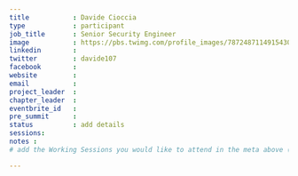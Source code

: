 ```yaml
---
title           : Davide Cioccia
type            : participant
job_title       : Senior Security Engineer
image           : https://pbs.twimg.com/profile_images/787248711491543040/IVwzQhtL_400x400.jpg
linkedin        :
twitter         : davide107
facebook        :
website         :
email           :
project_leader  :
chapter_leader  :
eventbrite_id   :
pre_summit      :
status          : add details
sessions:
notes :
# add the Working Sessions you would like to attend in the meta above (use the session's title) e.g. sessions (one per line): -Security Playbooks Diagrams -Hackathon Daily Sessions

---
```


<!-- put more details about participant here -->
